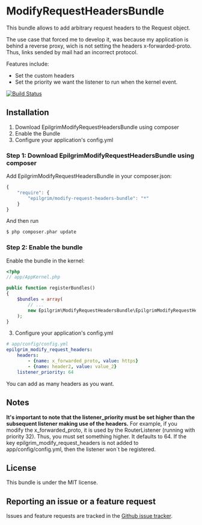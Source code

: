 ModifyRequestHeadersBundle
=============

This bundle allows to add arbitrary request headers to the Request object.

The use case that forced me to develop it, was because my application is behind a reverse proxy, wich is not setting the headers x-forwarded-proto. Thus, links sended by mail had an incorrect protocol.

Features include:

- Set the custom headers
- Set the priority we want the listener to run when the kernel event.

[![Build Status](https://travis-ci.org/Epilgrim/ModifyRequestHeadersBundle.png)](https://travis-ci.org/Epilgrim/ModifyRequestHeadersBundle)

Installation
------------

1. Download EpilgrimModifyRequestHeadersBundle using composer
2. Enable the Bundle
3. Configure your application's config.yml

### Step 1: Download EpilgrimModifyRequestHeadersBundle using composer
Add EpilgrimModifyRequestHeadersBundle in your composer.json:

```js
{
    "require": {
        "epilgrim/modify-request-headers-bundle": "*"
    }
}
```

And then run

``` bash
$ php composer.phar update
```

### Step 2: Enable the bundle
Enable the bundle in the kernel:

``` php
<?php
// app/AppKernel.php

public function registerBundles()
{
    $bundles = array(
        // ...
        new Epilgrim\ModifyRequestHeadersBundle\EpilgrimModifyRequestHeadersBundle(),
    );
}
```

3. Configure your application's config.yml

``` yaml
# app/config/config.yml
epilgrim_modify_request_headers:
    headers:
        - {name: x_forwarded_proto, value: https}
        - {name: header2, value: value_2}
    listener_priority: 64
```
You can add as many headers as you want.


Notes
-------

**It's important to note that the listener_priority must be set higher than the subsequent listener making use of the headers.**
For example, if you modify the x_forwarded_proto, it is used by the RouterListener (running with priority 32). Thus, you must set something higher. It defaults to 64.
If the key epilgrim_modify_request_headers is not added to app/config/config.yml, then the listener won´t be registered.

License
-------

This bundle is under the MIT license.

Reporting an issue or a feature request
---------------------------------------

Issues and feature requests are tracked in the [Github issue tracker](https://github.com/Epilgrim/ModifyRequestHeadersBundle/issues).
